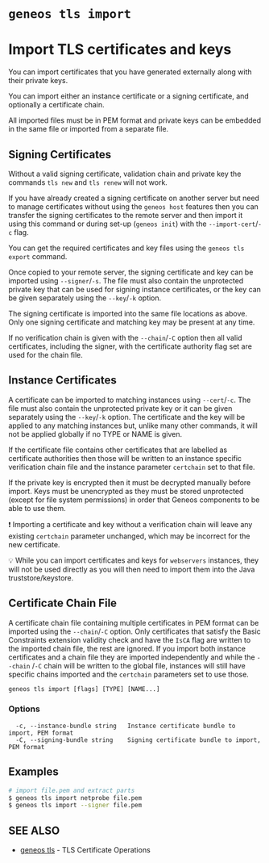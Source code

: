 # `geneos tls import`

# Import TLS certificates and keys

You can import certificates that you have generated externally along with their private keys.

You can import either an instance certificate or a signing certificate, and optionally a certificate chain.

All imported files must be in PEM format and private keys can be embedded in the same file or imported from a separate file.

## Signing Certificates

Without a valid signing certificate, validation chain and private key the commands `tls new` and `tls renew` will not work.

If you have already created a signing certificate on another server but need to manage certificates without using the `geneos host` features then you can transfer the signing certificates to the remote server and then import it using this command or during set-up (`geneos init`) with the `--import-cert`/`-c` flag.

You can get the required certificates and key files using the `geneos tls export` command.

Once copied to your remote server, the signing certificate and key can be imported using `--signer`/`-s`. The file must also contain the unprotected private key that can be used for signing instance certificates, or the key can be given separately using the `--key`/`-k` option.

The signing certificate is imported into the same file locations as above. Only one signing certificate and matching key may be present at any time.

If no verification chain is given with the `--chain`/`-C` option then all valid certificates, including the signer, with the certificate authority flag set are used for the chain file.

## Instance Certificates

A certificate can be imported to matching instances using `--cert`/`-c`. The file must also contain the unprotected private key or it can be given separately using the `--key`/`-k` option. The certificate and the key will be applied to any matching instances but, unlike many other commands, it will not be applied globally if no TYPE or NAME is given.

If the certificate file contains other certificates that are labelled as certificate authorities then those will be written to an instance specific verification chain file and the instance parameter `certchain` set to that file.

If the private key is encrypted then it must be decrypted manually before import. Keys must be unencrypted as they must be stored unprotected (except for file system permissions) in order that Geneos components to be able to use them.

❗ Importing a certificate and key without a verification chain will leave any existing `certchain` parameter unchanged, which may be incorrect for the new certificate.

💡 While you can import certificates and keys for `webservers` instances, they will not be used directly as you will then need to import them into the Java truststore/keystore.

## Certificate Chain File

A certificate chain file containing multiple certificates in PEM format can be imported using the `--chain`/`-C` option. Only certificates that satisfy the Basic Constraints extension validity check and have the `IsCA` flag are written to the imported chain file, the rest are ignored. If you import both instance certificates and a chain file they are imported independently and while the `--chain` /`-C` chain will be written to the global file, instances will still have specific chains imported and the `certchain` parameters set to use those.

```text
geneos tls import [flags] [TYPE] [NAME...]
```

### Options

```text
  -c, --instance-bundle string   Instance certificate bundle to import, PEM format
  -C, --signing-bundle string    Signing certificate bundle to import, PEM format
```

## Examples

```bash
# import file.pem and extract parts
$ geneos tls import netprobe file.pem
$ geneos tls import --signer file.pem

```

## SEE ALSO

* [geneos tls](geneos_tls.md)	 - TLS Certificate Operations
